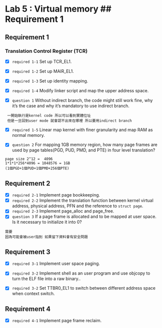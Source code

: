 # Lab 5 : Virtual memory ## Requirement 1 

## Requirement 1
### Translation Control Register (TCR)
 - [x] `required 1-1`  Set up TCR_EL1.
 - [x] `required 1-2`  Set up MAIR_EL1.
 - [x] `required 1-3`  Set up identity mapping.
 - [x] `required 1-4`  Modify linker script and map the upper address space.

 - [x] `question 1` Without indirect branch, the code might still work fine, why it’s the case and why it’s mandatory to use indirect branch.
```
 一開始執行是kernel code 所以可以看到實體位址
 但是一旦回到user mode 就會認不出來在哪裡 所以要用indirect branch
```
 - [x] `required 1-5` Linear map kernel with finer granularity and map RAM as normal memory.

 - [x] `question 2` For mapping 1GB memory region, how many page frames are used by page tables(PGD, PUD, PMD, and PTE) in four level translation?

```
page size 2^12 =  4096
1*1*1*256*4096 = 1048576 = 1GB
(1個PGD+1個PUD+1個PMD+256個PTE)
```

## Requirement 2
 - [x] `required 2-1` Implement page bookkeeping.
 - [x] `required 2-2` Implement the translation function between kernel virtual address, physical address, PFN and the reference to `struct page`.
 - [x] `required 2-3` Implement page_alloc and page_free.
 - [x] `question 3`   If a page frame is allocated and to be mapped at user space. Is it necessary to initialize it into 0?
```
需要
因為可能會被user指到 如果留下資料會有安全問題
```


## Requirement 3
 - [x] `required 3-1` Implement user space paging.
 - [x] `required 3-2` Implement shell as an user program and use objcopy to turn the ELF file into a raw binary..
 - [x] `required 3-2` Set TTBR0_EL1 to switch between different address space when context switch.


## Requirement 4

 - [x] `required 4-1` Implement page frame reclaim.